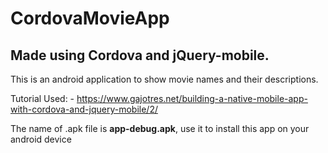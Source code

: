 # CordovaMovieApp

## Made using Cordova and jQuery-mobile.

This is an android application to show movie names and their descriptions.

Tutorial Used: - https://www.gajotres.net/building-a-native-mobile-app-with-cordova-and-jquery-mobile/2/

The name of .apk file is **app-debug.apk**, use it to install this app on your android device

